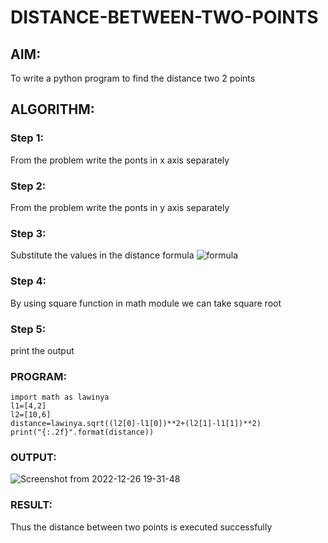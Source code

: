 # DISTANCE-BETWEEN-TWO-POINTS

## AIM:
To write a python program to find the distance two 2 points
## ALGORITHM:
### Step 1: 
From the problem  write the ponts in x axis separately

### Step 2: 
From the problem  write the ponts in y axis separately

### Step 3: 
Substitute the values in the distance formula  ![formula](/formula.jpg)

### Step 4: 
By using square function in math module we can take square root 

### Step 5: 
print the output

### PROGRAM:
```
import math as lawinya
l1=[4,2]
l2=[10,6]
distance=lawinya.sqrt((l2[0]-l1[0])**2+(l2[1]-l1[1])**2)
print("{:.2f}".format(distance))
```
### OUTPUT:

![Screenshot from 2022-12-26 19-31-48](https://user-images.githubusercontent.com/120550359/209556590-dad0c22c-f1d6-4c06-a709-f8c5c59f0eaa.png)

### RESULT:
Thus the distance between two points is executed successfully
